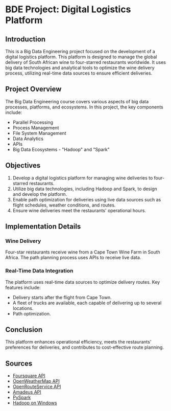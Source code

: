# BDE Project: Digital Logistics Platform

## Introduction

This is a Big Data Engineering project focused on the development of a digital logistics platform. This platform is designed to manage the global delivery of South African wine to four-starred restaurants worldwide. It uses big data technologies and analytical tools to optimize the wine delivery process, utilizing real-time data sources to ensure efficient deliveries.

## Project Overview

The Big Data Engineering course covers various aspects of big data processes, platforms, and ecosystems. In this project, the key components include:

- Parallel Processing
- Process Management
- File System Management
- Data Analytics
- APIs
- Big Data Ecosystems - "Hadoop" and "Spark"

## Objectives

1. Develop a digital logistics platform for managing wine deliveries to four-starred restaurants.
2. Utilize big data technologies, including Hadoop and Spark, to design and develop the platform.
3. Enable path optimization for deliveries using live data sources such as flight schedules, weather conditions, and routes.
4. Ensure wine deliveries meet the restaurants' operational hours.

## Implementation Details

### Wine Delivery

Four-star restaurants receive wine from a Cape Town Wine Farm in South Africa. The path planning process uses APIs to receive live data.

### Real-Time Data Integration

The platform uses real-time data sources to optimize delivery routes. Key features include:

- Delivery starts after the flight from Cape Town.
- A fleet of trucks are available, each capable of delivering up to several locations.
- Path optimization.

## Conclusion

This platform enhances operational efficiency, meets the restaurants' preferences for deliveries, and contributes to cost-effective route planning.

## Sources

- [Foursquare API](https://foursquare.com/developers/home)
- [OpenWeatherMap API](https://openweathermap.org/api)
- [OpenRouteService API](https://openrouteservice.org/dev/#/login)
- [Amadeus API](https://developers.amadeus.com/)
- [PySpark](https://spark.apache.org/docs/latest/api/python/index.html)
- [Hadoop on Windows](https://medium.com/analytics-vidhya/hadoop-on-windows-eb322f520168)
